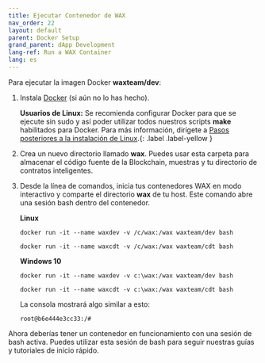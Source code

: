 ```yaml
---
title: Ejecutar Contenedor de WAX
nav_order: 22
layout: default
parent: Docker Setup
grand_parent: dApp Development
lang-ref: Run a WAX Container
lang: es
---
```


Para ejecutar la imagen Docker **waxteam/dev**:

1. Instala <a href="https://www.docker.com/get-started" target="_blank">Docker</a> (si aún no lo has hecho). 

    <strong>Usuarios de Linux:</strong> Se recomienda configurar Docker para que se ejecute sin sudo y así poder utilizar todos nuestros scripts <strong>make</strong> habilitados para Docker. Para más información, dirígete a <a href="https://docs.docker.com/install/linux/linux-postinstall/" target="_blank">Pasos posteriores a la instalación de Linux</a>.{: .label .label-yellow }

2. Crea un nuevo directorio llamado **wax**. Puedes usar esta carpeta para almacenar el código fuente de la Blockchain, muestras y tu directorio de contratos inteligentes. 

3. Desde la línea de comandos, inicia tus contenedores WAX en modo interactivo y comparte el directorio **wax** de tu host. Este comando abre una sesión bash dentro del contenedor.

    **Linux**

    ```shell
    docker run -it --name waxdev -v /c/wax:/wax waxteam/dev bash
    ```

    ```shell
    docker run -it --name waxcdt -v /c/wax:/wax waxteam/cdt bash
    ```

    **Windows 10**

    ```shell
    docker run -it --name waxdev -v c:\wax:/wax waxteam/dev bash
    ```

    ```shell
    docker run -it --name waxcdt -v c:\wax:/wax waxteam/cdt bash
    ```

    La consola mostrará algo similar a esto:

    ```shell
    root@b6e444e3cc33:/#
    ```

Ahora deberías tener un contenedor en funcionamiento con una sesión de bash activa. Puedes utilizar esta sesión de bash para seguir nuestras guías y tutoriales de inicio rápido.



